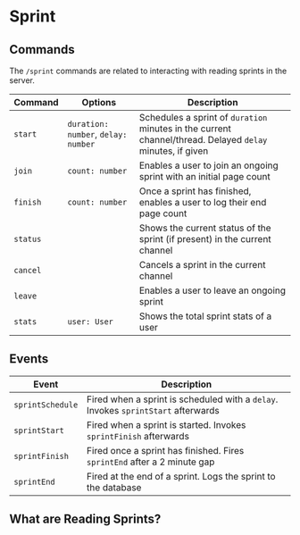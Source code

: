 # Sprint

## Commands

The `/sprint` commands are related to interacting with reading sprints in the server.

| Command  | Options                             | Description                                                                                               |
| -------- | ----------------------------------- | --------------------------------------------------------------------------------------------------------- |
| `start`  | `duration: number`, `delay: number` | Schedules a sprint of `duration` minutes in the current channel/thread. Delayed `delay` minutes, if given |
| `join`   | `count: number`                     | Enables a user to join an ongoing sprint with an initial page count                                       |
| `finish` | `count: number`                     | Once a sprint has finished, enables a user to log their end page count                                    |
| `status` |                                     | Shows the current status of the sprint (if present) in the current channel                                |
| `cancel` |                                     | Cancels a sprint in the current channel                                                                   |
| `leave`  |                                     | Enables a user to leave an ongoing sprint                                                                 |
| `stats`  | `user: User`                        | Shows the total sprint stats of a user                                                                    |

## Events

| Event            | Description                                                                       |
| ---------------- | --------------------------------------------------------------------------------- |
| `sprintSchedule` | Fired when a sprint is scheduled with a `delay`. Invokes `sprintStart` afterwards |
| `sprintStart`    | Fired when a sprint is started. Invokes `sprintFinish` afterwards                 |
| `sprintFinish`   | Fired once a sprint has finished. Fires `sprintEnd` after a 2 minute gap          |
| `sprintEnd`      | Fired at the end of a sprint. Logs the sprint to the database                     |

## What are Reading Sprints?

<!-- TODO: Add stuff here -->
